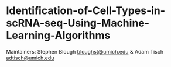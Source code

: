 # Identification-of-Cell-Types-in-scRNA-seq-Using-Machine-Learning-Algorithms

Maintainers: Stephen Blough <bloughst@umich.edu> & Adam Tisch <adtisch@umich.edu>
